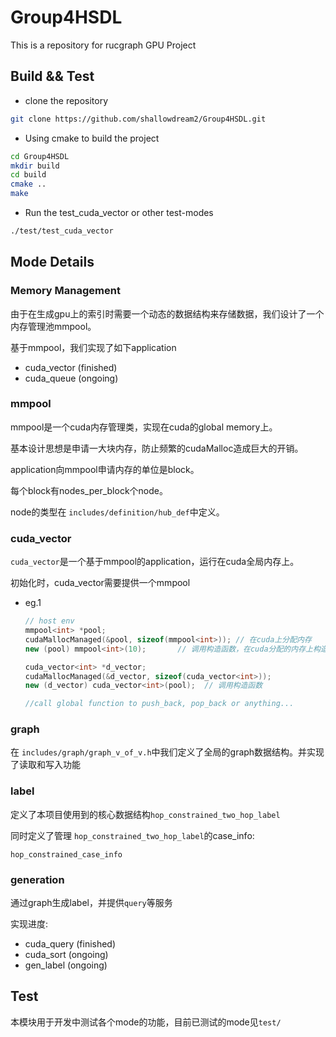 # Group4HSDL
This is a  repository for rucgraph GPU Project

## Build && Test
- clone the repository
```bash
git clone https://github.com/shallowdream2/Group4HSDL.git
```

- Using cmake to build the project
```bash
cd Group4HSDL
mkdir build
cd build
cmake ..
make
```

- Run the test_cuda_vector or other test-modes
```bash
./test/test_cuda_vector
```

## Mode Details

### Memory Management

由于在生成gpu上的索引时需要一个动态的数据结构来存储数据，我们设计了一个内存管理池mmpool。

基于mmpool，我们实现了如下application

- cuda_vector     (finished)
- cuda_queue     (ongoing)

###  mmpool

mmpool是一个cuda内存管理类，实现在cuda的global memory上。

基本设计思想是申请一大块内存，防止频繁的cudaMalloc造成巨大的开销。

application向mmpool申请内存的单位是block。

每个block有nodes_per_block个node。

node的类型在 `includes/definition/hub_def`中定义。

###  cuda_vector  

`cuda_vector`是一个基于mmpool的application，运行在cuda全局内存上。

初始化时，cuda_vector需要提供一个mmpool

- eg.1

  ```cpp
  // host env
  mmpool<int> *pool;
  cudaMallocManaged(&pool, sizeof(mmpool<int>)); // 在cuda上分配内存
  new (pool) mmpool<int>(10);       // 调用构造函数，在cuda分配的内存上构造对象
  
  cuda_vector<int> *d_vector;
  cudaMallocManaged(&d_vector, sizeof(cuda_vector<int>));
  new (d_vector) cuda_vector<int>(pool);  // 调用构造函数
  
  //call global function to push_back, pop_back or anything...
  ```

### graph

在 `includes/graph/graph_v_of_v.h`中我们定义了全局的graph数据结构。并实现了读取和写入功能

### label

定义了本项目使用到的核心数据结构`hop_constrained_two_hop_label`

同时定义了管理 `hop_constrained_two_hop_label`的case_info:

`hop_constrained_case_info`

### generation

通过graph生成label，并提供`query`等服务

实现进度:

- cuda_query	(finished)
- cuda_sort       (ongoing)
- gen_label       (ongoing)



## Test

本模块用于开发中测试各个mode的功能，目前已测试的mode见`test/`

